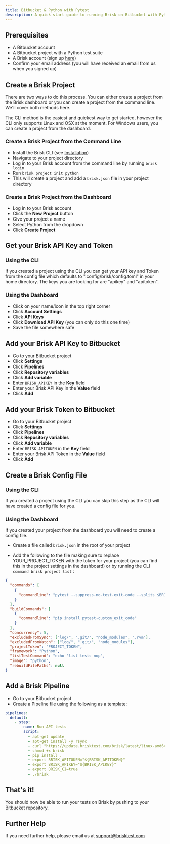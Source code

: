 ```yaml
---
title: Bitbucket & Python with Pytest
description: A quick start guide to running Brisk on Bitbucket with Python and Pytest
---
```


## Prerequisites

- A Bitbucket account
- A Bitbucket project with a Python test suite
- A Brisk account (sign up [here](https://brisktest.com/signup))
- Confirm your email address (you will have received an email from us when you signed up)

## Create a Brisk Project

There are two ways to do this process. You can either create a project from the Brisk dashboard or you can create a project from the command line. We'll cover both methods here.

The CLI method is the easiest and quickest way to get started, however the CLI only supports Linux and OSX at the moment. For Windows users, you can create a project from the dashboard.

### Create a Brisk Project from the Command Line

- Install the Brisk CLI (see [Installation](/docs/installation))
- Navigate to your project directory
- Log in to your Brisk account from the command line by running `brisk login`
- Run `brisk project init python`
- This will create a project and add a `brisk.json` file in your project directory

### Create a Brisk Project from the Dashboard

- Log in to your Brisk account
- Click the **New Project** button
- Give your project a name
- Select Python from the dropdown
- Click **Create Project**

## Get your Brisk API Key and Token

### Using the CLI

If you created a project using the CLI you can get your API key and Token from the config file which defaults to ".config/brisk/config.toml" in your home directory. The keys you are looking for are "apikey" and "apitoken".

### Using the Dashboard

- Click on your name/icon in the top right corner
- Click **Account Settings**
- Click **API Keys**
- Click **Download API Key** (you can only do this one time)
- Save the file somewhere safe

## Add your Brisk API Key to Bitbucket

- Go to your Bitbucket project
- Click **Settings**
- Click **Pipelines**
- Click **Repository variables**
- Click **Add variable**
- Enter `BRISK_APIKEY` in the **Key** field
- Enter your Brisk API Key in the **Value** field
- Click **Add**

## Add your Brisk Token to Bitbucket

- Go to your Bitbucket project
- Click **Settings**
- Click **Pipelines**
- Click **Repository variables**
- Click **Add variable**
- Enter `BRISK_APITOKEN` in the **Key** field
- Enter your Brisk API Token in the **Value** field
- Click **Add**

## Create a Brisk Config File

### Using the CLI

If you created a project using the CLI you can skip this step as the CLI will have created a config file for you.

### Using the Dashboard

If you created your project from the dashboard you will need to create a config file.

- Create a file called `brisk.json` in the root of your project

- Add the following to the file making sure to replace YOUR_PROJECT_TOKEN with the token for your project (you can find this in the project settings in the dashboard) or by running the CLI `command brisk project list` :

```json
{
  "commands": [
    {
      "commandline": "pytest --suppress-no-test-exit-code --splits $BRISK_NODE_TOTAL --group $((BRISK_NODE_INDEX+1))"
    }
  ],
  "buildCommands": [
    {
      "commandline": "pip install pytest-custom_exit_code"
    }
  ],
  "concurrency": 5,
  "excludedFromSync": ["log/", ".git/", "node_modules", ".rvm"],
  "excludedFromWatch": ["log/", ".git/", "node_modules"],
  "projectToken": "PROJECT_TOKEN",
  "framework": "Python",
  "listTestCommand": "echo 'list tests nop",
  "image": "python",
  "rebuildFilePaths": null
}

```

## Add a Brisk Pipeline

- Go to your Bitbucket project
- Create a Pipeline file using the following as a template:

```yaml
pipelines:
  default:
    - step:
        name: Run API tests
        script:
          - apt-get update
          - apt-get install -y rsync
          - curl "https://update.brisktest.com/brisk/latest/linux-amd64/brisk" -o brisk
          - chmod +x brisk
          - pip install .
          - export BRISK_APITOKEN="${BRISK_APITOKEN}"
          - export BRISK_APIKEY="${BRISK_APIKEY}"
          - export BRISK_CI=true
          - ./brisk
```

## That's it!

You should now be able to run your tests on Brisk by pushing to your Bitbucket repository.

## Further Help

If you need further help, please email us at [support@brisktest.com](mailto:support@brisktest.com)




